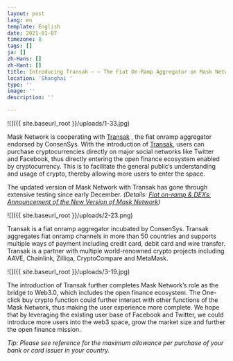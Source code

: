 ```yaml
---
layout: post
lang: en
template: English
date: 2021-01-07
timezone: 8
tags: []
ja: []
zh-Hans: []
zh-Hant: []
title: Introducing Transak — — The Fiat On-Ramp Aggregator on Mask Network
location: 'Shanghai '
type: ''
image: ''
description: ''

---
```

![]({{ site.baseurl_root }}/uploads/1-33.jpg)

Mask Network is cooperating with [Transak](https://transak.com/) , the fiat onramp aggregator endorsed by ConsenSys. With the introduction of [Transak](https://transak.com/), users can purchase cryptocurrencies directly on major social networks like Twitter and Facebook, thus directly entering the open finance ecosystem enabled by cryptocurrency. This is to facilitate the general public’s understanding and usage of crypto, thereby allowing more users to enter the space.

The updated version of Mask Network with Transak has gone through extensive testing since early December. _(Details:_ [_Fiat on-ramp & DEXs: Announcement of the New Version of Mask Network_](https://masknetwork.medium.com/fiat-on-ramp-dexs-announcement-of-the-new-version-of-mask-network-3baf5f88d6ff)_)_

![]({{ site.baseurl_root }}/uploads/2-23.png)

Transak is a fiat onramp aggregator incubated by ConsenSys. Transak aggregates fiat onramp channels in more than 50 countries and supports multiple ways of payment including credit card, debit card and wire transfer. Transak is a partner with multiple world-renowned crypto projects including AAVE, Chainlink, Zilliqa, CryptoCompare and MetaMask.

![]({{ site.baseurl_root }}/uploads/3-19.jpg)

The introduction of Transak further completes Mask Network’s role as the bridge to Web3.0, which includes the open finance ecosystem. The One-click buy crypto function could further interact with other functions of the Mask Network, thus making the user experience more complete. We hope that by leveraging the existing user base of Facebook and Twitter, we could introduce more users into the web3 space, grow the market size and further the open finance mission.

_Tip: Please see reference for the maximum allowance per purchase of your bank or card issuer in your country._